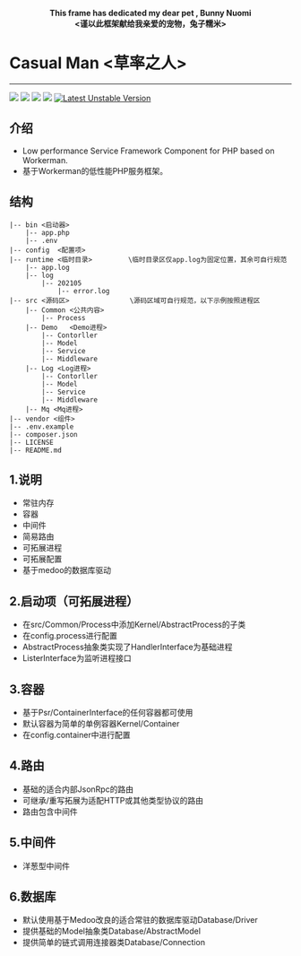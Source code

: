 **<center>This frame has dedicated my dear pet , Bunny Nuomi</center>**
**<center><谨以此框架献给我亲爱的宠物，兔子糯米></center>**

# Casual Man <草率之人>

***
![](https://img.shields.io/github/issues/Chaz6Chez/casualman)
![](https://img.shields.io/github/forks/Chaz6Chez/casualman)
![](https://img.shields.io/github/stars/Chaz6Chez/casualman)
![](https://img.shields.io/github/license/Chaz6Chez/casualman)
[![Latest Unstable Version](https://poser.pugx.org/casual/framework/v/unstable)](//packagist.org/packages/casual/framework)

## 介绍
- Low performance Service Framework Component for PHP based on Workerman.
- 基于Workerman的低性能PHP服务框架。
## 结构
~~~
|-- bin <启动器>
    |-- app.php
    |-- .env
|-- config  <配置项>
|-- runtime <临时目录>         \临时目录区仅app.log为固定位置，其余可自行规范
    |-- app.log
    |-- log
        |-- 202105
            |-- error.log
|-- src <源码区>               \源码区域可自行规范，以下示例按照进程区
    |-- Common <公共内容>
        |-- Process
    |-- Demo   <Demo进程>
        |-- Contorller
        |-- Model
        |-- Service
        |-- Middleware
    |-- Log <Log进程>
        |-- Contorller
        |-- Model
        |-- Service
        |-- Middleware
    |-- Mq <Mq进程>
|-- vendor <组件>
|-- .env.example
|-- composer.json
|-- LICENSE
|-- README.md
~~~

## 1.说明
- 常驻内存
- 容器
- 中间件
- 简易路由
- 可拓展进程
- 可拓展配置
- 基于medoo的数据库驱动

## 2.启动项（可拓展进程）
- 在src/Common/Process中添加Kernel/AbstractProcess的子类
- 在config.process进行配置
- AbstractProcess抽象类实现了HandlerInterface为基础进程
- ListerInterface为监听进程接口

## 3.容器
- 基于Psr/ContainerInterface的任何容器都可使用
- 默认容器为简单的单例容器Kernel/Container
- 在config.container中进行配置

## 4.路由
- 基础的适合内部JsonRpc的路由
- 可继承/重写拓展为适配HTTP或其他类型协议的路由
- 路由包含中间件

## 5.中间件
- 洋葱型中间件

## 6.数据库
- 默认使用基于Medoo改良的适合常驻的数据库驱动Database/Driver
- 提供基础的Model抽象类Database/AbstractModel
- 提供简单的链式调用连接器类Database/Connection
